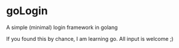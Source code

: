 goLogin
=======

A simple (minimal) login framework in golang


If you found this by chance, I am learning go. All input is welcome ;)
